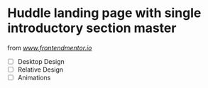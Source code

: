 # Huddle landing page with single introductory section master

from *www.frontendmentor.io*

- [ ] Desktop Design
- [ ] Relative Design
- [ ] Animations
